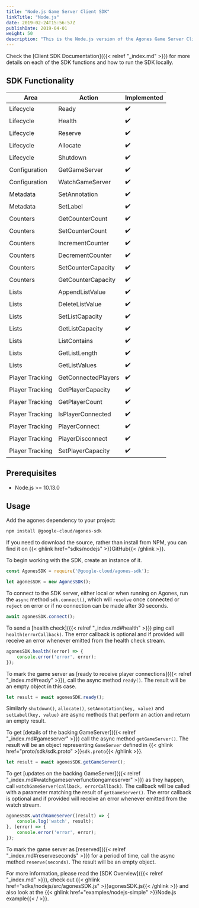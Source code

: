 ```yaml
---
title: "Node.js Game Server Client SDK"
linkTitle: "Node.js"
date: 2019-02-24T15:56:57Z
publishDate: 2019-04-01
weight: 50
description: "This is the Node.js version of the Agones Game Server Client SDK."
---
```


Check the [Client SDK Documentation]({{< relref "_index.md" >}}) for more details on each of the SDK functions and how to run the SDK locally.


## SDK Functionality

| Area            | Action              | Implemented |
|-----------------|---------------------|-------------|
| Lifecycle       | Ready               | ✔️          |
| Lifecycle       | Health              | ✔️          |
| Lifecycle       | Reserve             | ✔️          |
| Lifecycle       | Allocate            | ✔️          |
| Lifecycle       | Shutdown            | ✔️          |
| Configuration   | GetGameServer       | ✔️          |
| Configuration   | WatchGameServer     | ✔️          |
| Metadata        | SetAnnotation       | ✔️          |
| Metadata        | SetLabel            | ✔️          |
| Counters        | GetCounterCount     | ✔️          |
| Counters        | SetCounterCount     | ✔️          |
| Counters        | IncrementCounter    | ✔️          |
| Counters        | DecrementCounter    | ✔️          |
| Counters        | SetCounterCapacity  | ✔️          |
| Counters        | GetCounterCapacity  | ✔️          |
| Lists           | AppendListValue     | ✔️          |
| Lists           | DeleteListValue     | ✔️          |
| Lists           | SetListCapacity     | ✔️          |
| Lists           | GetListCapacity     | ✔️          |
| Lists           | ListContains        | ✔️          |
| Lists           | GetListLength       | ✔️          |
| Lists           | GetListValues       | ✔️          |
| Player Tracking | GetConnectedPlayers | ✔️          |
| Player Tracking | GetPlayerCapacity   | ✔️          |
| Player Tracking | GetPlayerCount      | ✔️          |
| Player Tracking | IsPlayerConnected   | ✔️          |
| Player Tracking | PlayerConnect       | ✔️          |
| Player Tracking | PlayerDisconnect    | ✔️          |
| Player Tracking | SetPlayerCapacity   | ✔️          |

## Prerequisites

- Node.js >= 10.13.0

## Usage

Add the agones dependency to your project:

```sh
npm install @google-cloud/agones-sdk
```

If you need to download the source, rather than install from NPM, you can find it on 
{{< ghlink href="sdks/nodejs" >}}GitHub{{< /ghlink >}}.

To begin working with the SDK, create an instance of it.

```javascript
const AgonesSDK = require('@google-cloud/agones-sdk');

let agonesSDK = new AgonesSDK();
```

To connect to the SDK server, either local or when running on Agones, run the `async` method `sdk.connect()`, which will
`resolve` once connected or `reject` on error or if no connection can be made after 30 seconds.

```javascript
await agonesSDK.connect();
```

To send a [health check]({{< relref "_index.md#health" >}}) ping call `health(errorCallback)`. The error callback is optional and if provided will receive an error whenever emitted from the health check stream.

```javascript
agonesSDK.health((error) => {
	console.error('error', error);
});
```

To mark the game server as [ready to receive player connections]({{< relref "_index.md#ready" >}}), call the async method `ready()`. The result will be an empty object in this case.

```javascript
let result = await agonesSDK.ready();
```

Similarly `shutdown()`, `allocate()`, `setAnnotation(key, value)` and `setLabel(key, value)` are async methods that perform an action and return an empty result.

To get [details of the backing GameServer]({{< relref "_index.md#gameserver" >}}) call the async method
`getGameServer()`. The result will be an object representing `GameServer` defined
in {{< ghlink href="proto/sdk/sdk.proto" >}}`sdk.proto`{{< /ghlink >}}.

```javascript
let result = await agonesSDK.getGameServer();
```

To get [updates on the backing GameServer]({{< relref "_index.md#watchgameserverfunctiongameserver" >}}) as they happen, call `watchGameServer(callback, errorCallback)`. The callback will be called with a parameter matching the result of `getGameServer()`. The error callback is optional and if provided will receive an error whenever emitted from the watch stream.

```javascript
agonesSDK.watchGameServer((result) => {
	console.log('watch', result);
}, (error) => {
	console.error('error', error);
});
```

To mark the game server as [reserved]({{< relref "_index.md#reserveseconds" >}}) for a period of time, call the async method `reserve(seconds)`. The result will be an empty object.

For more information, please read the [SDK Overview]({{< relref "_index.md" >}}), check out {{< ghlink href="sdks/nodejs/src/agonesSDK.js" >}}agonesSDK.js{{< /ghlink >}} and also look at the {{< ghlink href="examples/nodejs-simple" >}}Node.js example{{< / >}}.
